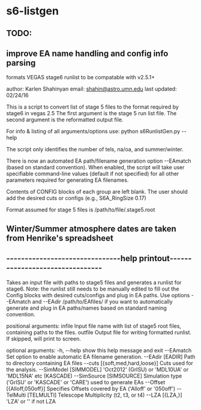 s6-listgen
==========

TODO:
---
improve EA name handling and config info parsing
---

formats VEGAS stage6 runlist to be compatable with v2.5.1+

author: Karlen Shahinyan
email: shahin@astro.umn.edu
last updated: 02/24/16

This is a script to convert list of stage 5 files to the format required by stage6 in vegas 2.5
The first argument is the stage 5 run list file.
The second argument is the reformatted output file.

For info & listing of all arguments/options use:
python s6RunlistGen.py --help 

The script only identifies the number of tels, na/oa, and summer/winter.

There is now an automated EA path/filename generation option --EAmatch (based on standard convention).
When enabled, the script will take user specifiable command-line values (default if not specified)
for all other parameters required for generating EA filenames.

Contents of CONFIG blocks of each group are left blank. The user should add the desired
cuts or configs (e.g., S6A_RingSize 0.17)

Format assumed for stage 5 files is /path/to/file/<RUN ID>.stage5.root

Winter/Summer atmosphere dates are taken from Henrike's spreadsheet
------------------------------------------------------------------------------
 -------------------------------help printout--------------------------------
------------------------------------------------------------------------------
Takes an input file with paths to stage5 files and generates a runlist for
stage6. Note: the runlist still needs to be manually edited to fill out the
Config blocks with desired cuts/configs and plug in EA paths. Use options
--EAmatch and --EAdir /path/to/EAfiles/ if you want to automatically generate
and plug in EA paths/names based on standard naming convention.

positional arguments:
  infile                Input file name with list of stage5 root files,
                        containing paths to the files.
  outfile               Output file for writing formatted runlist. If skipped,
                        will print to screen.

optional arguments:
  -h, --help            show this help message and exit
  --EAmatch             Set option to enable automatic EA filename generation.
  --EAdir [EADIR]       Path to directory containing EA files
  --cuts [{soft,med,hard,loose}]
                        Cuts used for the analysis.
  --SimModel [SIMMODEL]
                        'Oct2012' (GrISU) or 'MDL10UA' or 'MDL15NA' etc
                        (KASCADE)
  --SimSource [SIMSOURCE]
                        Simulation type ('GrISU' or 'KASCADE' or 'CARE') used
                        to generate EAs
  --Offset [{Alloff,050off}]
                        Specifies Offsets covered by EA ('Alloff' or '050off')
  --TelMulti [TELMULTI]
                        Telescope Multiplicity (t2, t3, or t4)
  --LZA [{LZA,}]        'LZA' or '' if not LZA
